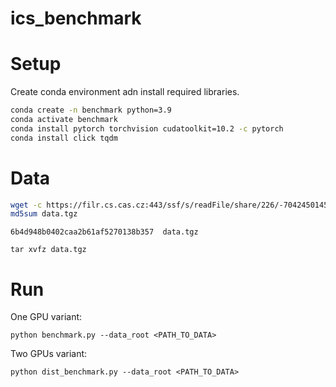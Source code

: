 # ics_benchmark


# Setup 

Create conda environment adn install required libraries.

```sh
conda create -n benchmark python=3.9
conda activate benchmark
conda install pytorch torchvision cudatoolkit=10.2 -c pytorch 
conda install click tqdm
```

# Data 
```sh
wget -c https://filr.cs.cas.cz:443/ssf/s/readFile/share/226/-7042450145272094661/publicLink/data.tgz
md5sum data.tgz
```
    6b4d948b0402caa2b61af5270138b357  data.tgz
```
tar xvfz data.tgz 
```

# Run

One GPU variant: 
```
python benchmark.py --data_root <PATH_TO_DATA> 
```

Two GPUs variant:
```
python dist_benchmark.py --data_root <PATH_TO_DATA>
```
